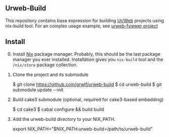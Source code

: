 Urweb-Build
-----------

This repository contains base expression for building
[Ur/Web](http://impredicative.com/ur/)
projects using nix-build tool. For an complex usage example, see
[urweb-fviewer project](https://github.com/grwlf/urweb-fviewer)


Install
-------

0. Install [Nix](http://nixos.org/nix/) package manager. Probably, this should
   be the last package manager you ever installed. Installation gives you
   `nix-build` tool and the `/nix/store` package collection.

1. Clone the project and its submodule

    $ git clone https://github.com/grwlf/urweb-build
    $ cd urweb-build
    $ git submodule update --init

2. Build cake3 submodule (optional, required for cake3-based embedding)

    $ cd cake3
    $ cabal configure && build build

3. Add the urweb-build directory to your NIX\_PATH.

    export NIX_PATH="$NIX_PATH:urweb-build=/path/to/urweb-build"
